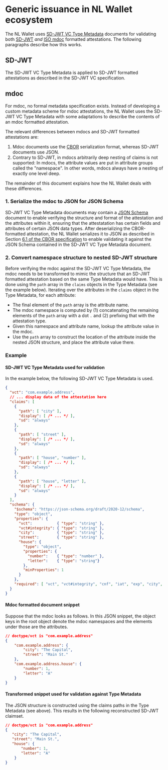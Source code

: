# Generic issuance in NL Wallet ecosystem

The NL Wallet uses [SD-JWT VC Type Metadata](https://www.ietf.org/archive/id/draft-ietf-oauth-sd-jwt-vc-08.html#name-sd-jwt-vc-type-metadata) documents for validating both [SD-JWT](https://www.ietf.org/archive/id/draft-ietf-oauth-selective-disclosure-jwt-17.html) _and_ [ISO mdoc](https://www.iso.org/obp/ui/en/#iso:std:iso-iec:18013:-5:ed-1:v1:en) formatted attestations. The following paragraphs describe how this works.

## SD-JWT
The SD-JWT VC Type Metadata is applied to SD-JWT formatted attestations as described in the SD-JWT VC specification.

## mdoc
For mdoc, no formal metadata specification exists. Instead of developing a custom metadata scheme for mdoc attestations, the NL Wallet uses the SD-JWT VC Type Metadata with some adaptations to describe the contents of an mdoc formatted attestation.

The relevant differences between mdocs and SD-JWT formatted attestations are:

1. Mdoc documents use the [CBOR](https://datatracker.ietf.org/doc/html/rfc8949) serialization format, whereas SD-JWT documents use JSON. 
2. Contrary to SD-JWT, in mdocs arbitrarily deep nesting of claims is not supported: In mdocs, the attribute values are put in attribute groups called the "namespace". In other words, mdocs always have a nesting of exactly one level deep.

The remainder of this document explains how the NL Wallet deals with these differences.

### 1. Serialize the mdoc to JSON for JSON Schema
SD-JWT VC Type Metadata documents may contain a [JSON Schema](https://json-schema.org/draft/2020-12/json-schema-core) document to enable verifying the structure and format of the attestation and the attributes within it, ensuring that the attestatation has certain fields and attributes of certain JSON data types. After deserializing the CBOR-formatted attestation, the NL Wallet serializes it to JSON as described in Section [6.1 of the CBOR specification](https://datatracker.ietf.org/doc/html/rfc8949#name-converting-from-cbor-to-jso) to enable validating it against the JSON Schema contained in the SD-JWT VC Type Metadata document.

### 2. Convert namespace structure to nested SD-JWT structure
Before verifying the mdoc against the SD-JWT VC Type Metadata, the mdoc needs to be transformed to mimic the structure that an SD-JWT formatted attestation based on the same Type Metadata would have. This is done using the `path` array in the `claims` objects in the Type Metadata (see the example below). Iterating over the attributes in the `claims` object in the Type Metadata, for each attribute:

 - The final element of the `path` array is the attribute name.
 - The mdoc namespace is computed by (1) concatenating the remaining elements of the `path` array with a dot `.` and (2) prefixing that with the attestation type.
 - Given this namespace and attribute name, lookup the attribute value in the mdoc.
 - Use the `path` array to construct the location of the attribute inside the nested JSON structure, and place the attribute value there.

### Example

#### SD-JWT VC Type Metadata used for validation

In the example below, the following SD-JWT VC Type Metadata is used.

```json
{
  "vct": "com.example.address",
  // ... display data of the attestation here
  "claims": [
    {
      "path": [ "city" ],
      "display": [ /* ... */ ],
      "sd": "always"
    },
    {
      "path": [ "street" ],
      "display": [ /* ... */ ],
      "sd": "always"
    },
    {
      "path": [ "house", "number" ],
      "display": [ /* ... */ ],
      "sd": "always"
    },
    {
      "path": [ "house", "letter" ],
      "display": [ /* ... */ ],
      "sd": "always"
    }
  ],
  "schema": {
    "$schema": "https://json-schema.org/draft/2020-12/schema",
    "type": "object",
    "properties": {
      "vct":           { "type": "string" },
      "vct#integrity": { "type": "string" },
      "city":          { "type": "string" },
      "street":        { "type": "string" },
      "house": {
        "type": "object",
        "properties": {
          "number":    { "type": "number" },
          "letter":    { "type": "string"}
        },
        "minProperties": 1
      }
    },
    "required": [ "vct", "vct#integrity", "cnf", "iat", "exp", "city", "street", "house" ]
  }
}
```

#### Mdoc formatted document snippet
Suppose that the mdoc looks as follows. In this JSON snippet, the object keys in the root object denote the mdoc namespaces and the elements under those are the attributes.

```json
// doctype/vct is "com.example.address"
{
    "com.example.address": {
        "city": "The Capital",
        "street": "Main St."
    },
    "com.example.address.house": {
        "number": 1,
        "letter": "A"
    }
} 
```

#### Transformed snippet used for validation against Type Metadata
The JSON structure is constructed using the claims paths in the Type Metadata (see above). This results in the following reconstructed SD-JWT claimset. 

```json
// doctype/vct is "com.example.address"
{
   "city": "The Capital",
   "street": "Main St.",
   "house": {
       "number": 1,
       "letter": "A"
    }
} 
```
